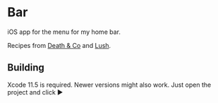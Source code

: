 # Bar

iOS app for the menu for my home bar.

Recipes from [Death & Co](http://www.amazon.com/gp/product/1607745259/ref=as_li_tl?ie=UTF8&camp=1789&creative=390957&creativeASIN=1607745259&linkCode=as2&tag=nothimagic-20&linkId=QZPHCI5BKF6QJZCQ) and [Lush](https://itunes.apple.com/us/app/lush-cocktail-mixed-drink/id719854580?mt=8&uo=4&at=1l3vmtU).

## Building

Xcode 11.5 is required. Newer versions might also work. Just open the project and click ▶️
